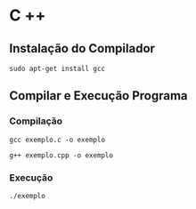# C ++ 

## Instalação do Compilador 

```sudo apt-get install gcc```

## Compilar e Execução Programa

### Compilação 

```gcc exemplo.c -o exemplo```

```g++ exemplo.cpp -o exemplo```

### Execução 

```./exemplo```

